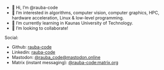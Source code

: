 - 👋 Hi, I’m @rauba-code
- 👀 I’m interested in algorithms, computer vision, computer graphics, HPC, hardware acceleration, Linux & low-level programming.
- 🌱 I’m currently learning in  Kaunas University of Technology.
- 💞️ I’m looking to collaborate!

Social:
- Github: [rauba-code](https://github.com/rauba-code)
- Linkedin: [rauba-code](https://linkedin.com/in/rauba-code)
- Mastodon: [@rauba_code@mastodon.online](https://mastodon.online/web/@rauba_code)
- Matrix (instant messaging): [@rauba-code:matrix.org](https://matrix.to/#/@rauba-code:matrix.org)

